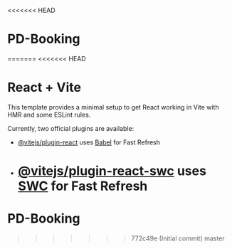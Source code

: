 <<<<<<< HEAD

<!-- XS (Extra small): Max-width: 575px
SM (Small): Min-width: 576px
MD (Medium): Min-width: 768px
LG (Large): Min-width: 992px
XL (Extra large): Min-width: 1200px -->

# PD-Booking

=======
<<<<<<< HEAD

# React + Vite

This template provides a minimal setup to get React working in Vite with HMR and some ESLint rules.

Currently, two official plugins are available:

- [@vitejs/plugin-react](https://github.com/vitejs/vite-plugin-react/blob/main/packages/plugin-react/README.md) uses [Babel](https://babeljs.io/) for Fast Refresh
- # [@vitejs/plugin-react-swc](https://github.com/vitejs/vite-plugin-react-swc) uses [SWC](https://swc.rs/) for Fast Refresh

# PD-Booking

> > > > > > > 772c49e (Initial commit)
> > > > > > > master
